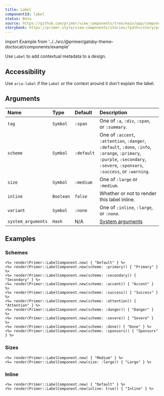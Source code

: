 ```yaml
---
title: Label
componentId: label
status: Beta
source: https://github.com/primer/view_components/tree/main/app/components/primer/label_component.rb
storybook: https://primer.style/view-components/stories/?path=/story/primer-label-component
---
```


import Example from '../../src/@primer/gatsby-theme-doctocat/components/example'

<!-- Warning: AUTO-GENERATED file, do not edit. Add code comments to your Ruby instead <3 -->

Use `Label` to add contextual metadata to a design.

## Accessibility

Use `aria-label` if the `Label` or the context around it don't explain the label.

## Arguments

| Name | Type | Default | Description |
| :- | :- | :- | :- |
| `tag` | `Symbol` | `:span` | One of `:a`, `:div`, `:span`, or `:summary`. |
| `scheme` | `Symbol` | `:default` | One of `:accent`, `:attention`, `:danger`, `:default`, `:done`, `:info`, `:orange`, `:primary`, `:purple`, `:secondary`, `:severe`, `:sponsors`, `:success`, or `:warning`. |
| `size` | `Symbol` | `:medium` | One of `:large` or `:medium`. |
| `inline` | `Boolean` | `false` | Whether or not to render this label inline. |
| `variant` | `Symbol` | `:none` | One of `:inline`, `:large`, or `:none`. |
| `system_arguments` | `Hash` | N/A | [System arguments](/system-arguments) |

## Examples

### Schemes

<Example src="<span data-view-component='true' class='Label Label--large'>Default</span><span data-view-component='true' class='Label Label--primary Label--large'>Primary</span><span data-view-component='true' class='Label Label--secondary Label--large'>Secondary</span><span data-view-component='true' class='Label Label--accent Label--large'>Accent</span><span data-view-component='true' class='Label Label--success Label--large'>Success</span><span data-view-component='true' class='Label Label--attention Label--large'>Attention</span><span data-view-component='true' class='Label Label--danger Label--large'>Danger</span><span data-view-component='true' class='Label Label--severe Label--large'>Severe</span><span data-view-component='true' class='Label Label--done Label--large'>Done</span><span data-view-component='true' class='Label Label--sponsors Label--large'>Sponsors</span>" />

```erb
<%= render(Primer::LabelComponent.new) { "Default" } %>
<%= render(Primer::LabelComponent.new(scheme: :primary)) { "Primary" } %>
<%= render(Primer::LabelComponent.new(scheme: :secondary)) { "Secondary" } %>
<%= render(Primer::LabelComponent.new(scheme: :accent)) { "Accent" } %>
<%= render(Primer::LabelComponent.new(scheme: :success)) { "Success" } %>
<%= render(Primer::LabelComponent.new(scheme: :attention)) { "Attention" } %>
<%= render(Primer::LabelComponent.new(scheme: :danger)) { "Danger" } %>
<%= render(Primer::LabelComponent.new(scheme: :severe)) { "Severe" } %>
<%= render(Primer::LabelComponent.new(scheme: :done)) { "Done" } %>
<%= render(Primer::LabelComponent.new(scheme: :sponsors)) { "Sponsors" } %>
```

### Sizes

<Example src="<span data-view-component='true' class='Label Label--large'>Medium</span><span data-view-component='true' class='Label Label--large'>Large</span>" />

```erb
<%= render(Primer::LabelComponent.new) { "Medium" } %>
<%= render(Primer::LabelComponent.new(size: :large)) { "Large" } %>
```

### Inline

<Example src="<span data-view-component='true' class='Label Label--large'>Default</span><span data-view-component='true' class='Label Label--large Label--inline'>Inline</span>" />

```erb
<%= render(Primer::LabelComponent.new) { "Default" } %>
<%= render(Primer::LabelComponent.new(inline: true)) { "Inline" } %>
```
